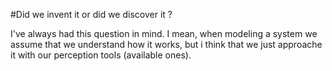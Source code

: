 #Did we invent it or did we discover it ?

I've always had this question in mind. I mean, when modeling a system we assume that we understand how it works, but i think that we just approache it with our perception tools (available ones).
